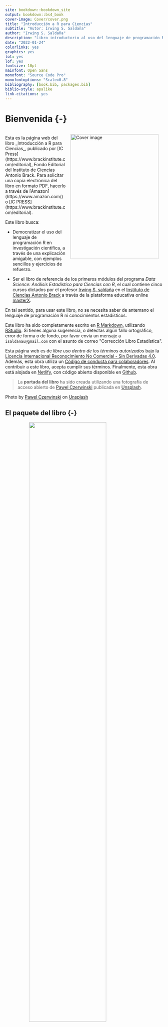 ```yaml
--- 
site: bookdown::bookdown_site
output: bookdown::bs4_book
cover-image: Cover/cover.png
title: "Introducción a R para Ciencias"
subtitle: "Autor: Irwing S. Saldaña"
author: "Irwing S. Saldaña"
description: "Libro introductorio al uso del lenguaje de programación R, con ejemplos orientados a ciencias"
date: "2022-01-24"
colorlinks: yes
graphics: yes
lot: yes
lof: yes
fontsize: 10pt
mainfont: Open Sans
monofont: "Source Code Pro"
monofontoptions: "Scale=0.8"
bibliography: [book.bib, packages.bib]
biblio-style: apalike
link-citations: yes
---
```




# **Bienvenida** {-}

<a href="https://www.brackinstitute.com"><img src="Cover/cover R.png" width="281" height="398" alt="Cover image" align="right" style="margin: 1em 1em 1em 1em;" /></a> 

<br>
Esta es la página web del libro _Introducción a R para Ciencias_, publicado por [IC Press](https://www.brackinstitute.com/editorial), Fondo Editorial del Instituto de Ciencias Antonio Brack. Para solicitar una copia electrónica del libro en formato PDF, hacerlo a través de [Amazon](https://www.amazon.com/) o [IC PRESS](https://www.brackinstitute.com/editorial). 

Este libro busca:

- Democratizar el uso del lenguaje de programación R en investigación científica, a través de una explicación amigable, con ejemplos sencillos y ejercicios de refuerzo.

- Ser el libro de referencia de los primeros módulos del programa _Data Science: Análisis Estadístico para Ciencias con R_, el cual contiene cinco cursos dictados por el profesor [Irwing S. saldaña](https://scholar.google.com/citations?user=ZvRX_U0AAAAJ) en el [Instituto de Ciencias Antonio Brack](https://www.brackinstitute.com/) a través de la plataforma educativa online [masterX](https://www.masterx.org/). 

En tal sentido, para usar este libro, no se necesita saber de antemano el lenguaje de programación R ni conocimientos estadísticos.

Este libro ha sido completamente escrito en [R Markdown](https://bookdown.org/yihui/rmarkdown/), utilizando [RStudio](https://www.rstudio.com/). Si tienes alguna sugerencia, o detectas algún fallo ortográfico, error de forma o de fondo, por favor envia un mensaje a `isaldanau@gmail.com` con el asunto de correo "Corrección Libro Estadística".

Esta página web es de _libre uso dentro de los términos autorizados_ bajo la [Licencia Internacional Reconocimiento No Comercial - Sin Derivadas 4.0](https://creativecommons.org/licenses/by-nc-nd/4.0/legalcode). Además, esta obra utiliza un [Código de conducta para colaboradores](https://www.contributor-covenant.org/version/2/0/code_of_conduct/). Al contribuir a este libro, acepta cumplir sus términos. Finalmente, esta obra está alojada en [Netlify](https://www.netlify.com), con código abierto disponible en [Github](https://github.com/irwingss/libro-eadc).

> La **portada del libro** ha sido creada utilizando una fotografía de acceso abierto de <a href="https://unsplash.com/@pawel_czerwinski?utm_source=unsplash&utm_medium=referral&utm_content=creditCopyText">Pawel Czerwinski</a> publicada en <a href="https://unsplash.com/s/photos/abstract?utm_source=unsplash&utm_medium=referral&utm_content=creditCopyText">Unsplash</a>.


Photo by <a href="">Pawel Czerwinski</a> on <a href="">Unsplash</a>
  
  
## **El paquete del libro** {-}

<img src="Cover/logo rbrack.png" width="70%" style="display: block; margin: auto;" />

Las bases de datos y funciones de soporte del programa de estudios aquí propuesto están disponibles en el paquete `rbrack`, disponible en el [repositorio de Github]().

Si no conoces como ejecutar código, puedes revisar la sección [2.1 Ejecutar código](#ejecutar-código), y sigue las instrucciones mencionadas a continuación.

**El paso a paso:**

1. Abrir RStudio.
2. En el teclado presionar: `Control + shift + N` o `Command + shift + N`. Esto creará un nuevo R script (para más información, revisa: [Tipos de documentos en RStudio](#tipos-de-documentos-en-rstudio)).
3. Copiar en el R script el código mostrado a continuación. 


```r
# Instalar la librería del libro
install.packages("devtools")
devtools::install_github("irwingss/rbrack")

# Activar la librería
libraries(rBrack)

# Ejecutar las funciones
instalar_paquetes_cran()
instalar_paquetes_github()

# Actualizar las librerías
update.packages(ask = FALSE)
```

4. Ejecutar el código (para más información, revisa: [Ejecutar código](#ejecutar-código)) hasta la función `instalar_paquetes_github()`.
5. Una vez estén todas las librerías instaladas, se debe ejecutar la última función `update.packages()` para actualizar las que se encuentren desactualizadas.


## **¿Cómo usar el libro?** {-}

El libro cuenta con capítulos secuenciales. Si es tu primera vez con R, se sugiere continuar la secuencia. La información está organizada de manera que permita al lector identificar la teoría y ejemplos, junto con ciertos contenidos resaltados como se muestra a continuación:

\BeginKnitrBlock{rmdnote}<div class="rmdnote">**NOTAS SOBRE EL CÓDIGO:** brindan ayuda respecto al código. Incluye comandos adicionales, sugerencias o alternativas para escribir de manera más sencilla y clara en el lenguaje R.</div>\EndKnitrBlock{rmdnote}

\BeginKnitrBlock{rmdtip}<div class="rmdtip">**COMENTARIOS:** con aclaraciones y mensajes que ayudarán a entender mejor lo explicado.</div>\EndKnitrBlock{rmdtip}

\BeginKnitrBlock{rmdwarning}<div class="rmdwarning">**ADVERTENCIAS:** de índole metodológica, técnica, o sobre alguna particularidad del código.</div>\EndKnitrBlock{rmdwarning}

# **Prefacio** {-}

## **¿Por qué aprender R?** {-}

Sin importar tu carrera de origen, es más que seguro nunca pensaste que algún día terminarías queriendo aprender a programar. Esta necesidad se está haciendo cada vez más frecuentes entre profesionales de distintas ramas de la ciencia. Las razones de aprender a programar pueden ser diversas, pero casi siempre se centran en la necesidad de analizar datos, hacer ciencia, participar en un grupo de investigación, o para tener herramientas analíticas para el doctorado. Pero ¿Por qué R?.

(ref:porquer1) Fortalezas que presenta el lenguaje de programación R y lo destacan por sobre otros lenguajes como Python o Julia.

<div class="figure" style="text-align: center">
<img src="figs/elaboradas/Por que R.png" alt="(ref:porquer1)" width="100%" />
<p class="caption">(\#fig:unnamed-chunk-6)(ref:porquer1)</p>
</div>

R es uno de los lenguajes más populares para ciencia de datos e investigación científica. Es considerado uno de los lenguajes de programación más sencillos de aprender. Tres razones técnicas por las cuales aprender R por sobre otros lenguajes implican:

- Estuvo orientado al desarrollo estadístico desde su concepción. Casi cualquier análisis puede ejecutarse con él.

- No necesita compilarse para interpretarse. Es suficiente con usar un interprete como RStudio para que las órdenes se ejecuten.

- Una de las particularidades del lenguajes que es basado en vectores. Esto simplifica el uso de funciones hacia conjuntos de datos, haciendo del lenguaje  rápido en procesamientos básicos.

- Su amplia comunidad de desarrollo genera constantemente paquetes, manteniendo a los usuarios en la vanguardia del avance científico. 

- Cuenta con una comunidad de soporte enorme en plataformas como [StackOverflow](https://stackoverflow.com/), [RStudio Community](https://community.rstudio.com/), [R-Bloggers](https://www.r-bloggers.com/).

- Masiva cantidad de repositorios en la nube como [GitHub](https://github.com/), [GitLab](https://gitlab.com/) o [Bioconductor](https://www.bioconductor.org/) donde se alberga toda la información que ha sido alguna vez creada y publicada con R.

## **¿A quién está dirigido este libro?** {-}

El libro está planeado para llevarte desde cero en el manejo del lenguaje de programación R, sin importar el campo de la ciencia del que provengas. Los capítulos están diseñados para ser independientes entre sí. Siéntete libre de saltar entre los capítulos y seleccionar aquellos que sean de tu interés en el momento, si ya dominas conceptos más básicos. 

La progresión temática está adaptada a los primeros cursos del programa [Data Science: Estadística y Análisis de Datos en R](https://www.masterx.org/bundle/data-science-r), ofrecido por el autor del libro, [Irwing S. Saldaña](https://github.com/irwingss), a través del [Instituto de Ciencias Antonio Brack](https://www.brackinstitute.com/). El programa comenzó a ser dictado en 2020, y ha recibido a estudiantes de diferentes partes de Latinoamérica, El Caribe y España, de diversos perfiles profesionales: biólogos, médicos y otros profesionales de la salud, ingenieros, psicólogos, entre otros; además, profesionales de otras ramas no tan afines a las ciencias, como economistas, tecnólogos o especialistas en finanzas. 

## **Agradecimientos** {-}

<span style="color:red;">**FALTA**</span>
